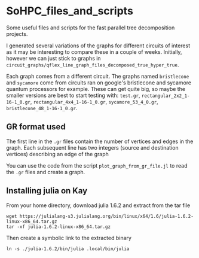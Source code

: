 # SoHPC_files_and_scripts

Some useful files and scripts for the fast parallel tree decomposition projects.

I generated several variations of the graphs for different circuits of interest as it may be interesting to compare these in a couple of weeks. Initially, however we can just stick to graphs in `circuit_graphs/qflex_line_graph_files_decomposed_true_hyper_true`.

Each graph comes from a different circuit. The graphs named `bristlecone` and `sycamore` come from circuits ran on google's bristlecone and sycamore quantum processors for example. These can get quite big, so maybe the smaller versions are best to start testing with: `test.gr`, `rectangular_2x2_1-16-1_0.gr`, `rectangular_4x4_1-16-1_0.gr`, `sycamore_53_4_0.gr`, `bristlecone_48_1-16-1_0.gr`.

## GR format used
The first line in the `.gr` files contain the number of vertices and edges in the graph. Each subsequent line has two integers (source and destination vertices) describing an edge of the graph

You can use the code from the script `plot_graph_from_gr_file.jl` to read the `.gr` files and create a graph.

## Installing julia on Kay

From your home directory, download julia 1.6.2 and extract from the tar file

```
wget https://julialang-s3.julialang.org/bin/linux/x64/1.6/julia-1.6.2-linux-x86_64.tar.gz
tar -xf julia-1.6.2-linux-x86_64.tar.gz
```

Then create a symbolic link to the extracted binary
```
ln -s ./julia-1.6.2/bin/julia .local/bin/julia
```
